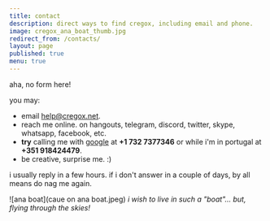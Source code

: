 ```yaml
---
title: contact
description: direct ways to find cregox, including email and phone.
image: cregox_ana_boat_thumb.jpg
redirect_from: /contacts/
layout: page
published: true
menu: true
---
```


aha, no form here!

you may:

- email [help@cregox.net](mailto:help@cregox.net).
- reach me online. on hangouts, telegram, discord, twitter, skype, whatsapp, facebook, etc.
- **try** calling me with [google](//en.wikipedia.org/wiki/GrandCentral) at **+1 732 7377346** or while i'm in portugal at **+351 918424479**.
- be creative, surprise me. :)

i usually reply in a few hours. if i don't answer in a couple of days, by all means do nag me again.

![ana boat](caue on ana boat.jpeg)
*i wish to live in such a "boat"... but, flying through the skies!*
